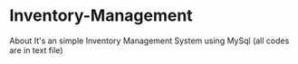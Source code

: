 # Inventory-Management
About It's an simple Inventory Management System using MySql (all codes are in text file)
